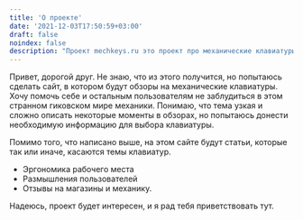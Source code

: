 ```yaml
---
title: 'О проекте'
date: '2021-12-03T17:50:59+03:00'
draft: false
noindex: false
description: "Проект mechkeys.ru это проект про механические клавиатуры и все что связанно с этим."
---
```


Привет, дорогой друг.
Не знаю, что из этого получится, но попытаюсь сделать сайт, в котором будут обзоры на механические клавиатуры. Хочу помочь себе и остальным пользователям не заблудиться в этом странном гиковском мире механики. Понимаю, что тема узкая и сложно описать некоторые моменты в обзорах, но попытаюсь донести необходимую информацию для выбора клавиатуры.

Помимо того, что написано выше, на этом сайте будут статьи, которые так или иначе, касаются темы клавиатур.

- Эргономика рабочего места
- Размышления пользователей
- Отзывы на магазины и механику.

Надеюсь, проект будет интересен, и я рад тебя приветствовать тут.

